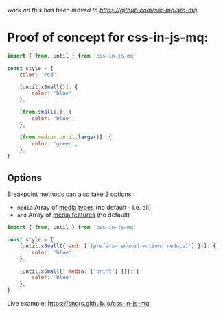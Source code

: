 _work on this has been moved to https://github.com/src-mq/src-mq_

# Proof of concept for css-in-js-mq:

```js
import { from, until } from 'css-in-js-mq'

const style = {
    color: 'red',

    [until.xSmall()]: {
        color: 'blue',
    },

    [from.small()]: {
        color: 'blue',
    },

    [from.medium.until.large()]: {
        color: 'green',
    },
}
```

## Options

Breakpoint methods can also take 2 options:
- `media` Array of [media types](https://developer.mozilla.org/en-US/docs/Web/CSS/Media_Queries/Using_media_queries#Media_types) (no default - i.e. all)
- `and` Array of [media features](https://developer.mozilla.org/en-US/docs/Web/CSS/Media_Queries/Using_media_queries#Media_features) (no default)

```js
import { from, until } from 'css-in-js-mq'

const style = {
    [until.xSmall({ and: ['(prefers-reduced-motion: reduce)'] })]: {
        color: 'blue',
    },

    [until.xSmall({ media: ['print'] })]: {
        color: 'blue',
    },
}
```

Live example: https://sndrs.github.io/css-in-js-mq
